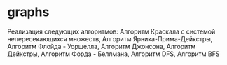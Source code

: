 # graphs
Реализация следующих алгоритмов:
Алгоритм Краскала с системой непересекающихся множеств,
Алгоритм Ярника-Прима-Дейкстры,
Алгоритм Флойда - Уоршелла,
Алгоритм Джонсона,
Алгоритм Дейкстры,
Алгоритм Форда - Беллмана,
Алгоритм DFS,
Алгоритм BFS
